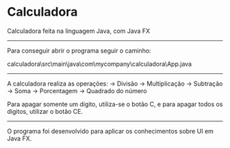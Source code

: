 # Calculadora
Calculadora feita na linguagem Java, com Java FX

-----------------------------------------------------------------------------------------------------------

Para conseguir abrir o programa seguir o caminho:

calculadora\src\main\java\com\mycompany\calculadora\App.java

-----------------------------------------------------------------------------------------------------------

A calculadora realiza as operações:
  -> Divisão
  -> Multiplicação
  -> Subtração
  -> Soma
  -> Porcentagem
  -> Quadrado do número
  
Para apagar somente um dígito, utiliza-se o botão C, e para apagar todos os digitos, utilizar o botão CE.

-----------------------------------------------------------------------------------------------------------

O programa foi desenvolvido para aplicar os conhecimentos sobre UI em Java FX.
